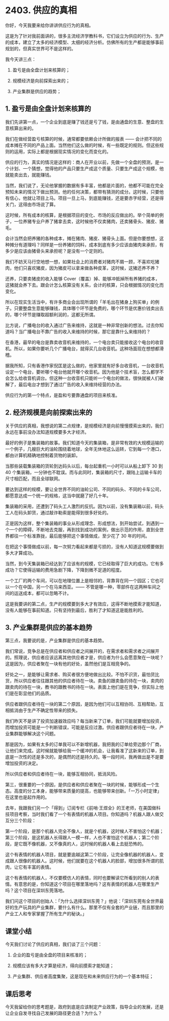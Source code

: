 # 2403. 供应的真相

你好，今天我要来给你讲讲供应行为的真相。

这是为了针对我前面讲的，很多主流经济学教科书，它们设立为供应的行为、生产的成本，建立了太多的经济模型、太细的经济分析。仿佛所有的生产都是能够事前规划的，但真实世界可不是这样的。

我今天讲三点：

1. 盈亏是由全盘计划来核算的；

2. 规模经济是向前探索出来的；

3. 产业集群是供应的趋势；

## 1. 盈亏是由全盘计划来核算的

我们先讲第一点，一个企业到底是赚了钱还是亏了钱，是由通盘的生意、整盘的生意核算出来的。

我们在做经营盈亏核算的时候，通常都要依赖会计所做的报表 —— 会计把不同的成本摊在不同的产品上面。当然他们这么做的时候，有一些既定的规则。但这些规则的运用，实际上都是根据现实情况的变化而变化的。

供应的行为，真实的情况是这样的：商人在开业以前，先做一个全盘的预测，是一个计划、一个猜想，觉得他的产品只要生产成这个质量、只要生产成这个规模，他就能卖出去，就能赚钱。

当然，我们说了，无论他掌握的数据有多丰富，他都是片面的，他都不可能在完全预知未来的情况下做出预测。他的任何决策，都带有猜测的成分。这时候，只要他有信心，他就让项目上马。项目一旦上马，到底能赚钱，还是要赤字经营，还是得关门，这得由市场说了算。

这时候，所有成本的核算，是根据项目的变化、市场的反应做出的。举个简单的例子，一位养猪专业户养了猪拿去卖，这时候他不仅卖猪肉，还卖猪骨头、猪皮、猪毛。

会计当然会把养猪的各种成本，摊在猪肉、猪皮、猪骨头上面。但是你要想想，这种摊分有道理吗？同样是一份养猪的饲料，成本到底有多少应该由猪肉来承担，有多少是应该由猪骨头来承担呢？是没有一个定则的。

我们不妨天马行空地想一想，如果社会上的消费者对猪肉不屑一顾，不喜欢吃猪肉，他们只喜欢猪皮，因为猪皮可以拿来做各种皮革，这时候，这猪还养不养？

还养，只要卖猪皮的收入能够 Cover（覆盖）掉、能够冲抵掉所有养猪的成本，这猪就会养下去。跟会计怎么核算没有关系，会计的核算，只会根据情况的变化而变化。

所以在现实生活当中，有许多商业会出现所谓的「羊毛出在猪身上狗买单」的例子。只要整盘生意能够赚钱，具体哪个环节是免费的，哪个环节是优惠价钱卖出去的，哪个环节是赚取超额利润的，这都无所谓。

比方说，广播电台的收入通过广告来维持，这就是一种非常创新的想法。过去你知道吗？当广播电台不靠广告的收入来维持的时候，那它是靠什么来维持的？

在香港，最早的电台是靠卖收音机来维持的，一个电台卖只能接收这个电台的收音机。所以，如果你要听几个广播电台，就得买几台收音机。这种场面现在想想都滑稽。

据我所知，只有香港作家倪匡是这么做的，他家里就有好多台收音机，一台收音机设定一个电台，要听哪个电台他就开哪个收音机。因为他是个技术盲，怎么都学不会怎么给收音机调台。但这种一台收音机只能听一个电台的做法，很快就被人们破解了，最后电台才想到了通过广告的收入来维持经营的办法。

供应行为的第一个特点，是盈和亏要靠通盘的项目来核准。

## 2. 经济规模是向前探索出来的

关于供应的真相，我想说的第二点规律，是规模经济是向前慢慢摸索出来的，我们永远在事前没办法知道规模要多大才经济。

最好的例子是集装箱的故事。我们知道今天的集装箱，是非常有效的大规模运输的一个例子，几艘巨大的油轮围绕着地球，全年无休地这么运转，它到每一个港口，都由计算机精确地控制着货物的装卸。

当那些装载集装箱的货轮到达码头以后，每台起重机一小时可以从船上卸下 30 到 40 个集装箱，一分钟也不耽误。而与此同时，集装箱的尺寸，跟陆上运输卡车的尺寸相匹配，而且全球联网。

要达到这样的规模，要让全世界不同的油轮公司、不同的码头、不同的卡车公司，都愿意达成一个统一的规格，这当中就磨了好几十年。

集装箱的采用，还遭到了码头工人激烈的反抗。因为以前，没有集装箱以前，码头工人在码头卸货，通过敲诈勒索是能得到很多好处的。

正是因为这样，整个集装箱的事业从形成理念、形成想法，到开始尝试，到遇到一个一个的障碍，不断地去克服，再到找到成功的案例，做出示范的作用，直到全世界都往一个标准靠拢，最后能够把这个事情做成，至少花了 30 年的时间。

在把这个事情做成以前，每一次努力看起来都是亏损的，没有人知道这规模要做到多大才算成功。

当然，到今天集装箱已经达到了应该有的规模，它已经取得了巨大的成功。它有多成功？它使得运输的费用急剧下降，下降到微不足道的程度。

一个工厂的两个车间，可以在地理位置上是相邻的，背靠背在同一个园区；它也可以一个在中国，另一个在马来西亚。—— 不管是哪一种，零部件在这两种车间之间的运送成本，都可以忽略不计。

这是我要讲的第二点，生产的规模要到多大才有效应，这得不断地摸索才能知道，没有人能够在事前知道。只有坚持到最后，胜利了才知道这是能胜利的。

## 3. 产业集群是供应的基本趋势

第三点，我要说的是，产业集群是供应的基本趋势。

我们常说，竞争总是在供应者和供应者之间展开的，在需求者和需求者之间展开的。照理说，供应者应该远离其他供应者才是，供应者为什么会愿意聚在一块呢？这是因为，供应者聚在一块有他的好处，虽然他们是互相竞争的。

好处之一，是能够让需求者、购买者很方便地做出比较。不怕不识货，最怕货比货，所以供应者往往跟其他的供应者待在一块。卖鱼的跟卖鱼的待在一块，卖肉的跟卖肉的待在一块，教书的跟教书的待在一块。表面上他们是在竞争，但实际上他们是在彰显他们的品质。

供应者跟供应者待在一块的第二个原因，是因为他们可以互相协同、互相帮助，互相抵消由于生产不确定性带来的损失。

我们昨天不是讲了投资加速器效应吗？每当新来了订单，我们可能就要增加投资，而增加投资可能是一个判断错误，可能是反应过激。供应者跟供应者待在一块，产业集群能够解决这个问题。

那是因为，如果有太多的订单我可以不新增机器，我把我的订单给旁边那个厂商，让他们来完成。这时候就能够给我一个缓冲的机会，让我看准了这新来的订单，到底是一次性的还是多次的，是偶然的还是持久的。等一段时间，我再做出是不是要增加投资的决定。

所以供应者和供应者待在一块，能够互相协同，抵消风险。

第三，很重要的一个原因，是供应者和供应者聚在一块的时候，能够形成一个生态。高度的分工本身，能够带来质量的提高，也能够带来创新。「一万小时定律」在这里也是起作用的。

去年，我跟我们另一个「得到」订阅专栏《前哨·王煜全》的王老师，在美国做科技项目考察，当时我们看了一个有表情的机器人项目。你知道吗？机器人跟人做交互分三个阶段：

第一个阶段，是那个机器人完全不像人，就是个机器，这时候人不害怕这个机器；第三个阶段，是这机器人长得跟人一模一样，人也不害怕这个机器人；第二个阶段，是它既不像机器，又不像真的人，这时候的机器人看上去挺恐怖的。

这个有表情的机器人项目，就是要逾越这第二个阶段，让完全像机器的机器人，变成跟人很像的机器人。这时候，他们就要在这个机器人的脸部，增加很多所谓的肌肉，让它有丰富的表情。

这个有表情的机器人，不仅要模仿人的表情，同时也要解读它所看到的别人的表情。有意思的是，你知道这个项目在哪里落地吗？这有表情的机器人在哪里生产吗？这个项目在深圳东莞落地。

我们问这个项目的创始人：「为什么选择深圳东莞？」他说：「深圳东莞有全世界最好的生产玩具的产业集群，要什么有什么。那里不仅有全套的产业链，而且那里的产业工人和专家掌握了所有生产的秘诀。」

## 课堂小结

今天我们讨论了供应的真相，我们谈了三个问题：

1. 企业的盈亏是由全盘的项目来核准的；

2. 规模应该有多大才算是经济，得向前摸索才能知道；

3. 产业集群、供应者高度集聚，这是现在和未来供应行为的一个基本特征；

## 课后思考

今天我留给你的思考题是，政府到底是应该制定产业政策，指导企业的发展，还是让企业自发寻找自己发展的路径更合适？为什么？


